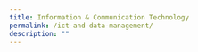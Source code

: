 ```yaml
---
title: Information & Communication Technology
permalink: /ict-and-data-management/
description: ""
---
```

